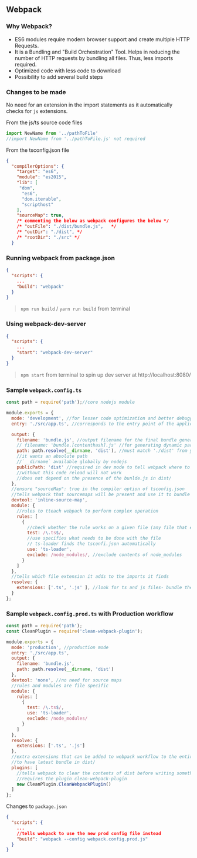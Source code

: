 ## Webpack

### Why Webpack?
- ES6 modules require modern browser support and create multiple HTTP Requests.   
- It is a Bundling and "Build Orchestration" Tool. Helps in reducing the number of HTTP requests by bundling all files. Thus, less imports required.
- Optimized code with less code to download
- Possibility to add several build steps


### Changes to be made
No need for an extension in the import statements as it automatically checks for `js` extensions.

From the js/ts source code files
```typescript
import NewName from '../pathToFile'
//import NewName from '../pathToFile.js' not required
```

From the tsconfig.json file
```json
{
  "compilerOptions": {
    "target": "es6",
    "module": "es2015",
    "lib": [
     "dom",
      "es6",
      "dom.iterable",
      "scripthost"
    ],
    "sourceMap": true,
    /* commenting the below as webpack configures the below */
    /* "outFile": "./dist/bundle.js",   */
    /* "outDir": "./dist", */
    /* "rootDir": "./src" */
  }
```

### Running webpack from package.json

```json
{
  "scripts": {
    ...
    "build": "webpack"
  }
}
```

>`npm run build` / `yarn run build` from terminal


### Using webpack-dev-server

```json
{
  "scripts": {
    ...
    "start": "webpack-dev-server"
  }
}
```

>`npm start` from terminal to spin up dev server at http://localhost:8080/



### Sample `webpack.config.ts`

```javascript
const path = require('path');//core nodejs module

module.exports = {
  mode: 'development', //for lesser code optimization and better debugging support
  entry: './src/app.ts', //corresponds to the entry point of the application

  output: {
    filename: 'bundle.js', //output filename for the final bundle generated;
    // filename: 'bundle.[contenthash].js' //for generating dynamic parts/dynamic hash to create unique files
    path: path.resolve(__dirname, 'dist'), //must match './dist' from your tsconig.json file
    //it wants an absolute path
    //`__dirname` available globally by nodejs
    publicPath: 'dist' //required in dev mode to tell webpack where to find the output assets as in dev mode the bundle is created only in memory
    //without this code reload will not work
    //does not depend on the presence of the bunlde.js in dist/
  },
  //ensure "sourceMap": true in the compiler option of tsconfig.json
  //tells webpack that sourcemaps will be present and use it to bundle correctly
  devtool: 'inline-source-map',
  module: {
    //rules to tteach webpack to perform complex operation
    rules: [
      {
        //check whether the rule works on a given file (any file that ends with .ts)
        test: /\.ts$/,
        //use specifies what needs to be done with the file
        // ts-loader finds the tsconfi.json automatically
        use: 'ts-loader',
        exclude: /node_modules/, //exclude contents of node_modules
      }
    ]
  },
  //tells which file extension it adds to the imports it finds
  resolve: {
    extensions: ['.ts', '.js' ], //look for ts and js files- bundle them
  }
};
```


### Sample `webpack.config.prod.ts` with Production workflow

```javascript
const path = require('path');
const CleanPlugin = require('clean-webpack-plugin');

module.exports = {
  mode: 'production', //production mode
  entry: './src/app.ts',
  output: {
    filename: 'bundle.js',
    path: path.resolve(__dirname, 'dist')
  },
  devtool: 'none', //no need for source maps
  //rules and modules are file specific
  module: {
    rules: [
      {
        test: /\.ts$/,
        use: 'ts-loader',
        exclude: /node_modules/
      }
    ]
  },
  resolve: {
    extensions: ['.ts', '.js']
  },
  //extra extensions that can be added to webpack workflow to the entire project
  //to have latest bundle in dist/
  plugins: [
    //tells webpack to clear the contents of dist before writing something new
    //requires the plugin clean-webpack-plugin
    new CleanPlugin.CleanWebpackPlugin()
  ]
};
```

Changes to `package.json`

```json
{
  "scripts": {
    ...
    //tells webpack to use the new prod config file instead
    "build": "webpack --config webpack.config.prod.js"
  }
}
```